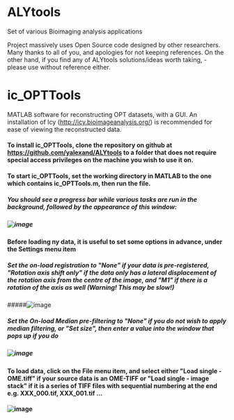 # ALYtools

Set of various Bioimaging analysis applications

Project massively uses Open Source code designed by other researchers. 
Many thanks to all of you, and apologies for not keeping references.
On the other hand, if you find any of ALYtools solutions/ideas worth taking, - please use without reference either.

# ic_OPTTools

MATLAB software for reconstructing OPT datasets, with a GUI. An installation of Icy (http://icy.bioimageanalysis.org/) is recommended for ease of viewing the reconstructed data.

#### To install ic_OPTTools, clone the repository on github at https://github.com/yalexand/ALYtools to a folder that does not require special access privileges on the machine you wish to use it on.
#### To start ic_OPTTools, set the working directory in MATLAB to the one which contains ic_OPTTools.m, then run the file.
##### You should see a progress bar while various tasks are run in the background, followed by the appearance of this window:  
##### ![image](https://user-images.githubusercontent.com/63599428/127892790-95fe6d2c-646a-4dda-b848-96efd8c87974.png)

#### Before loading ny data, it is useful to set some options in advance, under the Settings menu item
##### Set the on-load registration to "None" if your data is pre-registered, "Rotation axis shift only" if the data only has a lateral displacement of the rotation axis from the centre of the image, and "M1" if there is a rotation of the axis as well (Warning! This may be slow!)
#####![image](https://user-images.githubusercontent.com/63599428/127894448-999f77c1-2159-4984-9bba-89a38bc16178.png)
##### Set the On-load Median pre-filtering to "None" if you do not wish to apply median filtering, or "Set size", then enter a value into the window that pops up if you do
##### ![image](https://user-images.githubusercontent.com/63599428/127894781-06009295-04a4-4ba6-92e4-e7e9283e3e3b.png)

#### To load data, click on the File menu item, and select either "Load single - OME.tiff" if your source data is an OME-TIFF or "Load single - image stack" if it is a series of TIFF files with sequential numbering at the end e.g. XXX_000.tif, XXX_001.tif ...
#### ![image](https://user-images.githubusercontent.com/63599428/127893894-4c06d63f-36a9-412b-a07f-7211a8e5a3d9.png)

